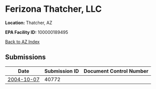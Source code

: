 # Ferizona Thatcher, LLC

**Location:** Thatcher, AZ

**EPA Facility ID:** 100000189495

[Back to AZ Index](../../index.md)

## Submissions

| Date | Submission ID | Document Control Number |
|------|--------------|-------------------------|
| [2004-10-07](submissions/40772.md) | 40772 |  |
